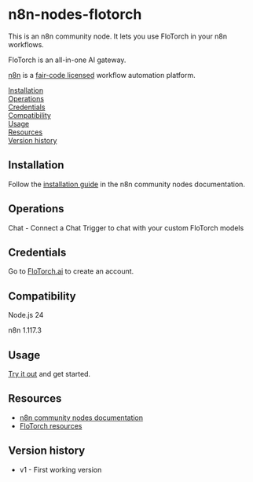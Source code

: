 # n8n-nodes-flotorch

This is an n8n community node. It lets you use FloTorch in your n8n workflows.

FloTorch is an all-in-one AI gateway.

[n8n](https://n8n.io/) is a [fair-code licensed](https://docs.n8n.io/reference/license/) workflow automation platform.

[Installation](#installation)  
[Operations](#operations)  
[Credentials](#credentials)  <!-- delete if no auth needed -->  
[Compatibility](#compatibility)  
[Usage](#usage)  <!-- delete if not using this section -->  
[Resources](#resources)  
[Version history](#version-history)  <!-- delete if not using this section -->  

## Installation

Follow the [installation guide](https://docs.n8n.io/integrations/community-nodes/installation/) in the n8n community nodes documentation.

## Operations

Chat - Connect a Chat Trigger to chat with your custom FloTorch models

## Credentials

Go to [FloTorch.ai](https://flotorch.ai) to create an account.

## Compatibility

Node.js 24

n8n 1.117.3

## Usage

[Try it out](https://docs.n8n.io/try-it-out/) and get started.

## Resources

* [n8n community nodes documentation](https://docs.n8n.io/integrations/#community-nodes)
* [FloTorch resources](https://github.com/FloTorch/Resources)

## Version history

* v1 - First working version
